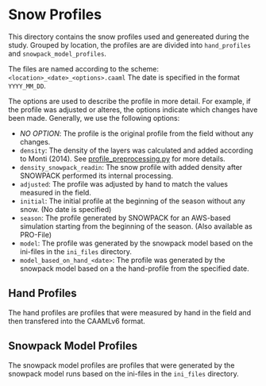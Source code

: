 # Snow Profiles

This directory contains the snow profiles used and genereated during the study.
Grouped by location, the profiles are are divided into `hand_profiles` and `snowpack_model_profiles`.

The files are named according to the scheme: `<location>_<date>_<options>.caaml`
The date is specified in the format `YYYY_MM_DD`.

The options are used to describe the profile in more detail. For example, if the profile was adjusted or alteres, the options indicate which changes have been made.
Generally, we use the following options:
- _NO OPTION_: The profile is the original profile from the field without any changes.
- `density`: The density of the layers was calculated and added according to Monti (2014). See [profile_preprocessing.py](scripts/profile_preprocessing.py) for more details.
- `density_snowpack_readin`: The snow profile with added density after SNOWPACK performed its internal processing. 
- `adjusted`: The profile was adjusted by hand to match the values measured in the field.
- `initial`: The initial profile at the beginning of the season without any snow. (No date is specified)
- `season`: The profile generated by SNOWPACK for an AWS-based simulation starting from the beginning of the season. (Also available as PRO-File)
- `model`: The profile was generated by the snowpack model based on the ini-files in the `ini_files` directory.
- `model_based_on_hand_<date>`: The profile was generated by the snowpack model based on a the hand-profile from the specified date.




## Hand Profiles
The hand profiles are profiles that were measured by hand in the field and then transfered into the CAAMLv6 format.

## Snowpack Model Profiles
The snowpack model profiles are profiles that were generated by the snowpack model runs based on the ini-files in the `ini_files` directory.